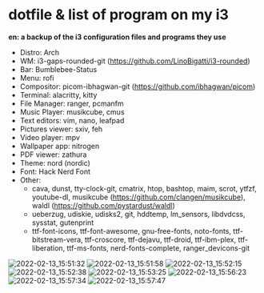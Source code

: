 # dotfile & list of program on my i3

 **en: a backup of the i3 configuration files and programs they use** 
 
 * Distro: Arch
 * WM: i3-gaps-rounded-git (https://github.com/LinoBigatti/i3-rounded)
 * Bar: Bumblebee-Status
 * Menu: rofi
 * Compositor: picom-ibhagwan-git (https://github.com/ibhagwan/picom)
 * Terminal: alacritty, kitty
 * File Manager: ranger, pcmanfm
 * Music Player: musikcube, cmus
 * Text editors: vim, nano, leafpad
 * Pictures viewer: sxiv, feh
 * Video player: mpv
 * Wallpaper app: nitrogen
 * PDF viewer: zathura
 * Theme: nord (nordic)
 * Font: Hack Nerd Font
 * Other:
    - cava, dunst, tty-clock-git, cmatrix, htop, bashtop, maim, scrot, ytfzf, youtube-dl, musikcube (https://github.com/clangen/musikcube), waldl (https://github.com/pystardust/waldl)
    - ueberzug, udiskie, udisks2, git, hddtemp, lm_sensors, libdvdcss, sysstat, gutenprint
    - ttf-font-icons, ttf-font-awesome, gnu-free-fonts, noto-fonts, ttf-bitstream-vera, ttf-croscore, ttf-dejavu, ttf-droid, ttf-ibm-plex, ttf-liberation, ttf-ms-fonts, nerd-fonts-complete, ranger_devicons-git

![2022-02-13_15:51:32](https://user-images.githubusercontent.com/26747226/153756594-3fa76e66-f498-4dd2-8669-58174b27e581.png)
![2022-02-13_15:51:58](https://user-images.githubusercontent.com/26747226/153756601-3d398249-7d82-4692-bc64-679890dd32ea.png)
![2022-02-13_15:52:15](https://user-images.githubusercontent.com/26747226/153756606-955f595d-d91f-44cb-a2c0-179e547da298.png)
![2022-02-13_15:52:38](https://user-images.githubusercontent.com/26747226/153756609-d9f0af8c-4e8a-43cf-99d1-23d0020fc4be.png)
![2022-02-13_15:53:25](https://user-images.githubusercontent.com/26747226/153756611-5cd6a4ff-cf07-44f9-b0c2-c6d188e3b31f.png)
![2022-02-13_15:56:23](https://user-images.githubusercontent.com/26747226/153756624-c01cc948-28b7-44ae-bba3-f583dbc64a3c.png)
![2022-02-13_15:57:34](https://user-images.githubusercontent.com/26747226/153756629-4a8ee2e5-f2bf-4dd2-b1ac-88055f0d88ca.png)
![2022-02-13_15:57:47](https://user-images.githubusercontent.com/26747226/153756634-5d4d603b-4a06-4603-9345-74b1ccdd8a41.png)
